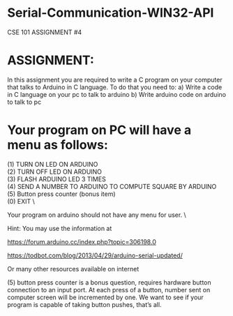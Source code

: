 # Serial-Communication-WIN32-API
CSE 101 ASSIGNMENT #4

# ASSIGNMENT:

In this assignment you are required to write a C program on your computer that talks to Arduino in C language. To do that you need to:
a)	Write a code in C language on your pc to talk to arduino
b)	Write arduino code on arduino to talk to pc

# Your program on PC will have a menu as follows:
(1) TURN ON LED ON ARDUINO \
(2) TURN OFF LED ON ARDUINO \
(3) FLASH ARDUINO LED 3 TIMES \
(4) SEND A NUMBER TO ARDUINO TO COMPUTE SQUARE BY ARDUINO \
(5) Button press counter (bonus item) \
(0) EXIT \

Your program on arduino should not have any menu for user. \

Hint:  You may use the information at 

https://forum.arduino.cc/index.php?topic=306198.0


https://todbot.com/blog/2013/04/29/arduino-serial-updated/



Or many other resources available on internet
 

(5) button press counter is a bonus question, requires hardware button connection to an input port. At each press of a button, number sent on computer screen will be incremented by one. We want to see if your program is capable of taking button pushes, that’s all.

